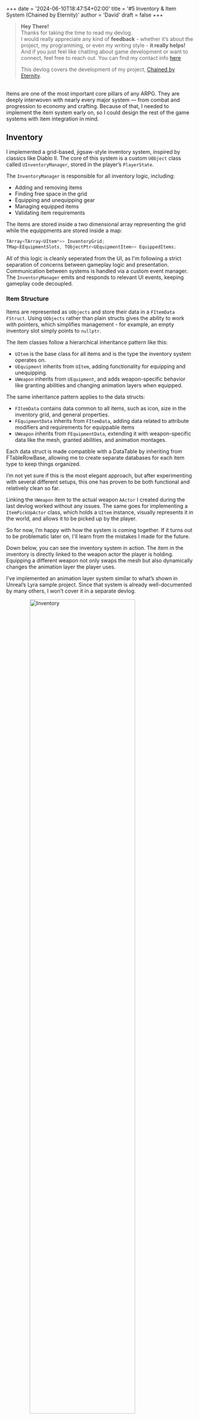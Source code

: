 +++
date = '2024-06-10T18:47:54+02:00'
title = '#5 Inventory & Item System (Chained by Eternity)'
author = 'David'
draft = false
+++

> **Hey There!**  
> Thanks for taking the time to read my devlog.  
> I would really appreciate any kind of **feedback** - whether it’s about the project, my programming, or even my writing style - **it really helps!**
> And if you just feel like chatting about game development or want to connect, feel free to reach out.
> You can find my contact info [here](https://david-burgstaller.de/about/)
>
> This devlog covers the development of my project, [Chained by Eternity](https://www.david-burgstaller.de/project/chainedbyeternity/).

<br>
Items are one of the most important core pillars of any ARPG. They are deeply interwoven with nearly every major system — from combat and progression to economy and crafting. Because of that, I needed to implement the item system early on, so I could design the rest of the game systems with item integration in mind.

## Inventory

I implemented a grid-based, jigsaw-style inventory system, inspired by classics like Diablo II. The core of this system is a custom `UObject` class called `UInventoryManager`, stored in the player’s `PlayerState`.

The `InventoryManager` is responsible for all inventory logic, including:
 - Adding and removing items
 - Finding free space in the grid
 - Equipping and unequipping gear
 - Managing equipped items
 - Validating item requirements

The items are stored inside a two dimensional array representing the grid while the equippments are stored inside a map:

```cpp
TArray<TArray<UItem*>> InventoryGrid;
TMap<EEquipmentSlots, TObjectPtr<UEquipmentItem>> EquippedItems;
``` 

All of this logic is cleanly seperated from the UI, as I'm following a strict separation of concerns between gameplay logic and presentation. Communication between systems is handled via a custom event manager. The `InventoryManager` emits and responds to relevant UI events, keeping gameplay code decoupled.

### Item Structure
Items are represented as `UObjects` and store their data in a `FItemData` `FStruct`. Using `UObjects` rather than plain structs gives the ability to work with pointers, which simplifies management - for example, an empty inventory slot simply points to `nullptr`.

The item classes follow a hierarchical inheritance pattern like this:
- `UItem` is the base class for all items and is the type the inventory system operates on.
- `UEquipment` inherits from `UItem`, adding functionality for equipping and unequipping.
- `UWeapon` inherits from `UEquipment`, and adds weapon-specific behavior like granting abilities and changing animation layers when equipped.

The same inheritance pattern applies to the data structs:
- `FItemData` contains data common to all items, such as icon, size in the inventory grid, and general properties.
- `FEquipmentData` inherits from `FItemData`, adding data related to attribute modifiers and requirements for equippable items
- `UWeapon` inherits from `FEquipmentData`, extending it with weapon-specific data like the mesh, granted abilities, and animation montages.

Each data struct is made compatible with a DataTable by inheriting from FTableRowBase, allowing me to create separate databases for each item type to keep things organized.

I’m not yet sure if this is the most elegant approach, but after experimenting with several different setups, this one has proven to be both functional and relatively clean so far.

Linking the `UWeapon` item to the actual weapon `AActor` I created during the last devlog worked without any issues. The same goes for implementing a `ItemPickUpActor` class, which holds a `UItem` instance, visually represents it in the world, and allows it to be picked up by the player.

So for now, I’m happy with how the system is coming together. If it turns out to be problematic later on, I'll learn from the mistakes I made for the future.

Down below, you can see the inventory system in action. The item in the inventory is directly linked to the weapon actor the player is holding. Equipping a different weapon not only swaps the mesh but also dynamically changes the animation layer the player uses.

I’ve implemented an animation layer system similar to what’s shown in Unreal’s Lyra sample project. Since that system is already well-documented by many others, I won’t cover it in a separate devlog.

<img src="/images/ChainedByEternity/ChangeWeapon.gif" alt="Inventory" style="display: block; width: 75%; margin: 0 auto;">

### Equipment Modifiers
If you noticed in the (admittedly low-quality) GIF above, equipping the weapon also updates the attributes shown in the left panel of the inventory.   
That’s because equipment applies a `GameplayEffect` to the player when equipped. This `GameplayEffect` is created and applied at runtime.

The actual modifier properties come from a separate `DataTable`. When a new equipment item drops, one or more modifiers are randomly selected from this table and assigned to the item’s `FEquipmentData`, defining its stats.

```cpp
USTRUCT(BlueprintType)
struct FEquipmentModifiers : public FTableRowBase
{
	GENERATED_BODY()

	UPROPERTY(EditAnywhere, Category = "Modifier Settings", meta = (Tooltip = "Select infinite for basic equipments"))
	EGameplayEffectDurationType ModifierDuration;

	UPROPERTY(EditAnywhere, Category = "Modifier Settings")
	FGameplayAttribute EffectedAttribute;

	UPROPERTY(EditAnywhere, Category = "Modifier Settings", meta = (Tooltip = "How should the attribute be effected by the value."))
	TEnumAsByte<EGameplayModOp::Type> ModifierOperation;

	UPROPERTY(EditAnywhere, Category = "Modifier Settings")
	FGameplayEffectModifierMagnitude ModifierValue;

	UPROPERTY(EditAnywhere, Category = "UI Representation")
	EValueRepresentationType ValueRepresentationType;

	FEquipmentModifiers()
		: ModifierDuration(EGameplayEffectDurationType::Infinite), ModifierOperation(EGameplayModOp::Additive), ModifierValue(FScalableFloat(0.f))
	{
	}
};
```

Doing it this way lays the foundation for a more advanced and dynamic item drop system in the future—one where rarer items can have more modifiers, or where certain modifiers are weighted to appear less frequently, making them more powerful and valuable.

I wanted to kept the modifiers separate from the item itself to maintain a modular and flexible system.

### Future Plans

Later on, I plan to implement a `Consumable` item type that stores a reference to a `GameplayAbility`, which can be activated when the item is used. This approach would allow me to support items like health or mana potions, but also open the door for more creative mechanics—like throwable bombs, temporary buff potions, or teleport scrolls.  
That said, I’ll wait and see what actually makes sense from a game design perspective before going too wild with ideas.

